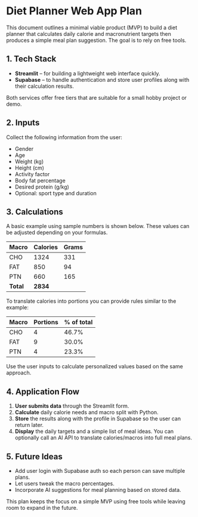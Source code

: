 # Diet Planner Web App Plan

This document outlines a minimal viable product (MVP) to build a diet planner that calculates daily calorie and macronutrient targets then produces a simple meal plan suggestion. The goal is to rely on free tools.

## 1. Tech Stack

- **Streamlit** – for building a lightweight web interface quickly.
- **Supabase** – to handle authentication and store user profiles along with their calculation results.

Both services offer free tiers that are suitable for a small hobby project or demo.

## 2. Inputs

Collect the following information from the user:

- Gender
- Age
- Weight (kg)
- Height (cm)
- Activity factor
- Body fat percentage
- Desired protein (g/kg)
- Optional: sport type and duration

## 3. Calculations

A basic example using sample numbers is shown below. These values can be adjusted depending on your formulas.

| Macro | Calories | Grams |
|------|---------|------|
| CHO  | 1324    | 331  |
| FAT  | 850     | 94   |
| PTN  | 660     | 165  |
| **Total** | **2834** |      |

To translate calories into portions you can provide rules similar to the example:

| Macro | Portions | % of total |
|------|---------|-----------|
| CHO  | 4 | 46.7% |
| FAT  | 9 | 30.0% |
| PTN  | 4 | 23.3% |

Use the user inputs to calculate personalized values based on the same approach.

## 4. Application Flow

1. **User submits data** through the Streamlit form.
2. **Calculate** daily calorie needs and macro split with Python.
3. **Store** the results along with the profile in Supabase so the user can return later.
4. **Display** the daily targets and a simple list of meal ideas. You can optionally call an AI API to translate calories/macros into full meal plans.

## 5. Future Ideas

- Add user login with Supabase auth so each person can save multiple plans.
- Let users tweak the macro percentages.
- Incorporate AI suggestions for meal planning based on stored data.

This plan keeps the focus on a simple MVP using free tools while leaving room to expand in the future.

